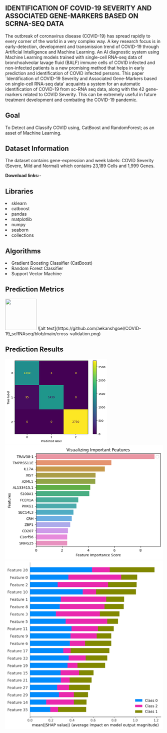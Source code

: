 ## IDENTIFICATION OF COVID-19 SEVERITY AND ASSOCIATED GENE-MARKERS BASED ON SCRNA-SEQ DATA
The outbreak of coronavirus disease (COVID-19) has spread rapidly to every corner of the world in a very complex way. A key research focus is in early-detection, development and transmission trend of COVID-19 through Artificial Intelligence and Machine Learning. An AI diagnostic system using Machine Learning models trained with single-cell RNA-seq data of bronchoalveolar lavage fluid (BALF) immune cells of COVID infected and non-infected patients is a new promising method that helps in early prediction and identification of COVID infected persons. This paper `Identification of COVID-19 Severity and Associated Gene-Markers based on single-cell RNA-seq data' acquaints a system for an automatic identification of COVID-19 from sc-RNA seq data, along with the 42 gene-markers related to COVID Severity. This can be extremely useful in future treatment development and combating the COVID-19 pandemic.

## Goal
To Detect and Classify COVID using, CatBoost and RandomForest; as an asset of Machine Learning.

## Dataset Information

The dataset contains gene-expression and week labels: COVID Severity (Severe, Mild and Normal) which contains 23,189 Cells and 1,999 Genes.

**Download links:-** 


## Libraries

<li>sklearn
<li>catboost
<li>pandas
<li>matplotlib
<li>numpy
<li>seaborn
<li>collections

## Algorithms

<li>Gradient Boosting Classifier (CatBoost)
<li>Random Forest Classifier
<li>Support Vector Machine

## Prediction Metrics
<img src="[https://your-image-url.type](https://github.com/aekanshgoel/COVID-19_scRNAseq/blob/main/boxplot.png)" width="100" height="100">
![alt text](https://github.com/aekanshgoel/COVID-19_scRNAseq/blob/main/cross-validation.png)

## Prediction Results
![alt text](https://github.com/aekanshgoel/COVID-19_scRNAseq/blob/main/confusion-mat.png)
![alt text](https://github.com/aekanshgoel/COVID-19_scRNAseq/blob/main/featureimp.png)
![alt text](https://github.com/aekanshgoel/COVID-19_scRNAseq/blob/main/shap.png)

